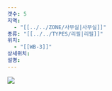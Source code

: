 ```yaml
---
갯수: 5
지역:
  - "[[../../ZONE/사무실|사무실]]"
종류: "[[../../TYPES/리필|리필]]"
위치:
  - "[[WB-3]]"
상세위치: 
설명:
---
```

![](http://192.168.50.22/devices/240608_IMG_0241.jpg)